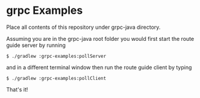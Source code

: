 grpc Examples
==============================================

Place all contents of this repository under grpc-java directory.

Assuming you are in the grpc-java root folder you would first start the route guide server
by running

```
$ ./gradlew :grpc-examples:pollServer
```

and in a different terminal window then run the route guide client by typing

```
$ ./gradlew :grpc-examples:pollClient
```

That's it!


